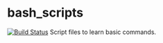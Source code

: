 # bash_scripts
[![Build Status](https://travis-ci.org/prerna1407/bash_scripts.svg?branch=master)](https://travis-ci.org/prerna1407/bash_scripts)
Script files to learn basic commands.
